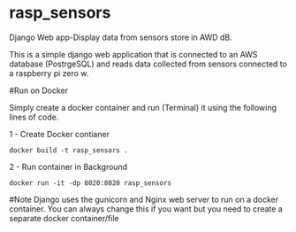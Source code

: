 # rasp_sensors
Django Web app-Display data from sensors store in AWD dB.

This is a simple django web application that is connected to an AWS database (PostrgeSQL) and reads data collected from sensors connected to a raspberry pi zero w.


#Run on Docker

Simply create a docker container and run (Terminal) it using the following lines of code. 

1 - Create Docker contianer 
```
docker build -t rasp_sensors .

``` 

2 - Run container in Background 

```
docker run -it -dp 8020:8020 rasp_sensors

````


#Note
Django uses the gunicorn and Nginx web server to run on a docker container. You can 
always change this if you want but you need to create a separate docker container/file
